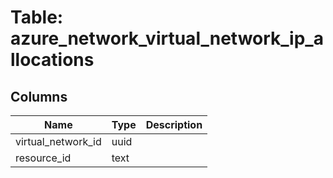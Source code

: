 
# Table: azure_network_virtual_network_ip_allocations

## Columns
| Name        | Type           | Description  |
| ------------- | ------------- | -----  |
|virtual_network_id|uuid||
|resource_id|text||

